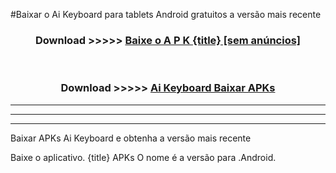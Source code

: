 #Baixar o Ai Keyboard   para tablets Android gratuitos a versão mais recente


<div align="center">
<h3>Download >>>>> <a href="https://pt-web.web.app/?pt= {title}">Baixe o A P K {title} [sem anúncios]</a></h3><br>

<h3>Download >>>>> <a href="https://pt-web.web.app/?pt= {title}">Ai Keyboard  Baixar APKs</a></h3>
</div>

----------------------------------------------------------

----------------------------------------------------------

----------------------------------------------------------

Baixar APKs Ai Keyboard  e obtenha a versão mais recente

Baixe o aplicativo. {title} APKs O nome é a versão para .Android.


